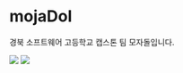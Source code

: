 # mojaDol
<p>경북 소프트웨어 고등학교 캡스톤 팀 모자돌입니다.</p>
<a href="#"><img src="https://img.shields.io/badge/Laravel-FF2D20?style=flat-square&logo=laravel&logoColor=white"/></a>
<img src="https://img.shields.io/badge/HTML5-E34F26?style=flat-square&logo=html5&logoColor=white"/>
